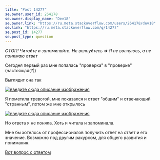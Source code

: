 ```yaml
---
title: "Post 14277"
se.owner.user_id: 264178
se.owner.display_name: "Dev18"
se.owner.link: "https://ru.meta.stackoverflow.com/users/264178/dev18"
se.link: "https://ru.meta.stackoverflow.com/q/14277"
se.post_id: 14277
se.post_type: question
---
```

<p><em>СТОП! Читайте и запоминайте. Не волнуйтесь =&gt; Я не волнуюсь, а не понимаю ответ</em></p>
<p>Сегодня первый раз мне попалась &quot;проверка&quot; в &quot;проверке&quot; (настоящая(?))</p>
<p>Выглядит она так</p>
<p><a href="https://i.sstatic.net/cwYL9RLg.png" rel="nofollow noreferrer"><img src="https://i.sstatic.net/cwYL9RLg.png" alt="введите сюда описание изображения" /></a></p>
<p>Я пометила тревогой, мне показался и ответ &quot;общим&quot; и отвечающий &quot;странным&quot;, потом же мне открылось</p>
<p><a href="https://i.sstatic.net/w2exa7Y8.png" rel="nofollow noreferrer"><img src="https://i.sstatic.net/w2exa7Y8.png" alt="введите сюда описание изображения" /></a></p>
<p>Но ответа я не поняла. Хоть и читала и запоминала.</p>
<p>Мне бы хотелось от профессионалов получить ответ на ответ и его значение. Возможно под другим ракурсом, для общего развития и понимания.</p>
<p><a href="https://ru.stackoverflow.com/questions/1580857/%D0%9A%D0%B0%D0%BA%D0%B0%D1%8F-%D0%B8%D0%B7-2-%D1%84%D1%83%D0%BD%D0%BA%D1%86%D0%B8%D0%B9-%D0%BF%D0%BE-%D1%81%D0%BA%D0%BE%D1%80%D0%BE%D1%81%D1%82%D0%B8-%D0%B2%D1%8B%D0%BF%D0%BE%D0%BB%D0%BD%D0%B5%D0%BD%D0%B8%D1%8F-%D0%B1%D1%83%D0%B4%D0%B5%D1%82-%D0%B1%D1%8B%D1%81%D1%82%D1%80%D0%B5%D0%B5-%D0%B8-%D0%BF%D0%BE%D1%87%D0%B5%D0%BC%D1%83/">Вот вопрос с ответом</a></p>
